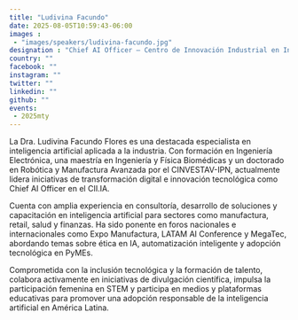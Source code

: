 ```yaml
---
title: "Ludivina Facundo"
date: 2025-08-05T10:59:43-06:00
images : 
 - "images/speakers/ludivina-facundo.jpg"
designation : "Chief AI Officer – Centro de Innovación Industrial en Inteligencia Artificial (CII.IA)"
country: ""
facebook: ""
instagram: ""
twitter: ""
linkedin: ""
github: ""
events: 
 - 2025mty
---
```


La Dra. Ludivina Facundo Flores es una destacada especialista en inteligencia artificial aplicada a la industria. Con formación en Ingeniería Electrónica, una maestría en Ingeniería y Física Biomédicas y un doctorado en Robótica y Manufactura Avanzada por el CINVESTAV-IPN, actualmente lidera iniciativas de transformación digital e innovación tecnológica como Chief AI Officer en el CII.IA.

Cuenta con amplia experiencia en consultoría, desarrollo de soluciones y capacitación en inteligencia artificial para sectores como manufactura, retail, salud y finanzas. Ha sido ponente en foros nacionales e internacionales como Expo Manufactura, LATAM AI Conference y MegaTec, abordando temas sobre ética en IA, automatización inteligente y adopción tecnológica en PyMEs.

Comprometida con la inclusión tecnológica y la formación de talento, colabora activamente en iniciativas de divulgación científica, impulsa la participación femenina en STEM y participa en medios y plataformas educativas para promover una adopción responsable de la inteligencia artificial en América Latina.